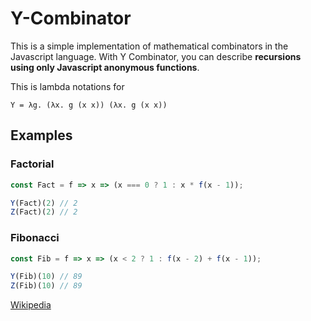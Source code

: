 # Y-Combinator
This is a simple implementation of mathematical combinators in the Javascript language.
With Y Combinator, you can describe **recursions using only Javascript anonymous functions**.

This is lambda notations for
```
Y = λg. (λx. g (x x)) (λx. g (x x))
```


## Examples

### Factorial

```Javascript
const Fact = f => x => (x === 0 ? 1 : x * f(x - 1));

Y(Fact)(2) // 2
Z(Fact)(2) // 2
```

### Fibonacci

```Javascript
const Fib = f => x => (x < 2 ? 1 : f(x - 2) + f(x - 1));

Y(Fib)(10) // 89
Z(Fib)(10) // 89
```

[Wikipedia](https://en.wikipedia.org/wiki/Fixed-point_combinator#Y_combinator)